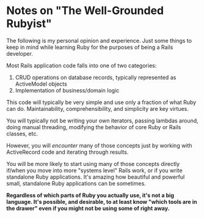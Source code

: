 # Notes on "The Well-Grounded Rubyist"

The following is my personal opinion and experience. Just some things to keep in mind while learning Ruby for the purposes of being a Rails developer.

Most Rails application code falls into one of two categories:

1. CRUD operations on database records, typically represented as ActiveModel objects
2. Implementation of business/domain logic

This code will typically be very simple and use only a fraction of what Ruby can do. Maintainability, comprehensibility, and simplicity are key virtues.

You will typically not be writing your own iterators, passing lambdas around, doing manual threading, modifying the behavior of core Ruby or Rails classes, etc.

However, you will *encounter* many of those concepts just by working with ActiveRecord code and iterating through results.

You will be more likely to start using many of those concepts directly if/when you move into more "systems level" Rails work, or if you write standalone Ruby applications. It's amazing how beautiful and powerful small, standalone Ruby applications can be sometimes.

**Regardless of which parts of Ruby you actually use, it's not a big language. It's possible, and desirable, to at least know "which tools are in the drawer" even if you might not be using some of right away.**
